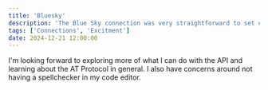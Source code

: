 ```yaml
---
title: 'Bluesky'
description: 'The Blue Sky connection was very straightforward to set up.'
tags: ['Connections', 'Excitment']
date: 2024-12-21 12:00:00
---
```


I'm looking forward to exploring more of what I can do with the API and learning about the AT Protocol in general.
I also have concerns around not having a spellchecker in my code editor.

